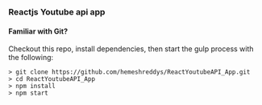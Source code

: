 
### Reactjs Youtube api app
#### Familiar with Git?
Checkout this repo, install dependencies, then start the gulp process with the following:

```
> git clone https://github.com/hemeshreddys/ReactYoutubeAPI_App.git
> cd ReactYoutubeAPI_App
> npm install
> npm start
```



